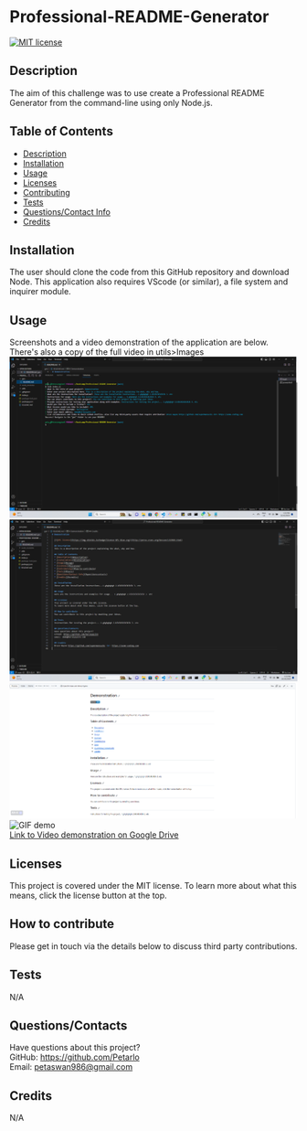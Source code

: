# Professional-README-Generator

 [![MIT license](https://img.shields.io/badge/license-MIT-blue.svg)](https://lbesson.mit-license.org/)

  ## Description
  The aim of this challenge was to use create a Professional README Generator from the command-line using only Node.js.

  ## Table of Contents
  * [Description](#description)
  * [Installation](#installation)
  * [Usage](#usage)
  * [Licenses](#licenses)
  * [Contributing](#how-to-contribute)
  * [Tests](#tests)
  * [Questions/Contact Info](#questionscontacts)
  * [Credits](#credits)

  ## Installation
  The user should clone the code from this GitHub repository and download Node. This application also requires VScode (or similar), a file system and inquirer module.

  ## Usage
  Screenshots and a video demonstration of the application are below. There's also a copy of the full video in utils>Images
  ![Screenshot of application](./utils/Images/CLIscreenshot.png)
  ![Screenshot of application](./utils/Images/generatedMDscreenshot.png)
  ![Screenshot of application](./utils/Images/generatedREADMEgithub.png)
  ![GIF demo](./utils/Images/VideoDemonstrationGIF.gif) <br>
   [Link to Video demonstration on Google Drive](https://drive.google.com/file/d/10I5vuh-jScjGXVrqUXW1GgFG5utD-hNX/view)
   
   
  

  ## Licenses
  This project is covered under the MIT license. 
  To learn more about what this means, click the license button at the top.

  ## How to contribute
  Please get in touch via the details below to discuss third party contributions.

  ## Tests
  N/A

  ## Questions/Contacts
  Have questions about this project?  
  GitHub: https://github.com/Petarlo  
  Email: petaswan986@gmail.com

  ## Credits
  N/A
